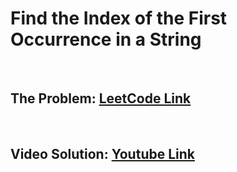# Find the Index of the First Occurrence in a String

<br>

## The Problem: [LeetCode Link](https://leetcode.com/problems/find-the-index-of-the-first-occurrence-in-a-string/description/)

<br>

## Video Solution: [Youtube Link](https://youtu.be/Qh4BtcOwsLY)
